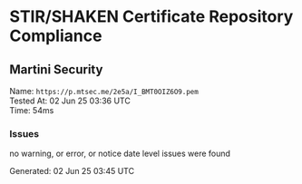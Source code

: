 # STIR/SHAKEN Certificate Repository Compliance

## Martini Security

Name: `https://p.mtsec.me/2e5a/I_BMT0OIZ6O9.pem`\
Tested At: 02 Jun 25 03:36 UTC\
Time: 54ms

### Issues

no warning, or error, or notice date level issues were found

Generated: 02 Jun 25 03:45 UTC